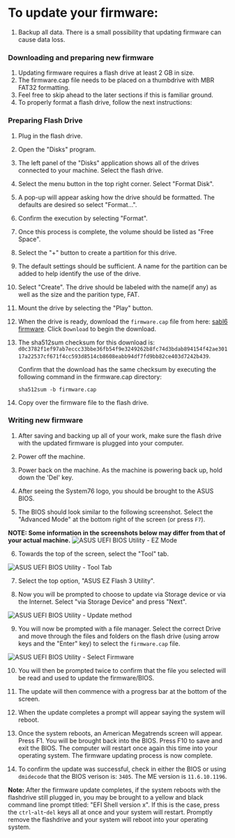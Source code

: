 # To update your firmware:

1. Backup all data. There is a small possibility that updating firmware can cause data loss.

### Downloading and preparing new firmware
1. Updating firmware requires a flash drive at least 2 GB in size.
2. The firmware.cap file needs to be placed on a thumbdrive with MBR FAT32 formatting.
3. Feel free to skip ahead to the later sections if this is familiar ground.
4. To properly format a flash drive, follow the next instructions:

### Preparing Flash Drive
1. Plug in the flash drive.
2. Open the "Disks" program.
3. The left panel of the "Disks" application shows all of the drives connected to your machine. Select the flash drive.
4. Select the menu button in the top right corner. Select "Format Disk".
5. A pop-up will appear asking how the drive should be formatted. The defaults are desired so select "Format...".
6. Confirm the execution by selecting "Format".
7. Once this process is complete, the volume should be listed as "Free Space".
8. Select the "+" button to create a partition for this drive.
9. The default settings should be sufficient. A name for the partition can be added to help identify the use of the drive.
10. Select "Create". The drive should be labeled with the name(if any) as well as the size and the parition type, FAT.
11. Mount the drive by selecting the "Play" button.
12. When the drive is ready, download the `firmware.cap` file from here: [sabl6 firmware](https://github.com/system76/firmware-desktop/blob/master/sabl6/firmware.cap). Click `Download` to begin the download.

13. The sha512sum checksum for this download is:
```d0c3782f1ef97ab7eccc33bbe36fb54f9e3249262b8fc74d3bdab894154f42ae30117a22537cf671f4cc593d8514cb8608eabb94df7fd9bb82ce403d7242b439```. 

    Confirm that the download has the same checksum by executing the following command in the firmware.cap directory:

    `sha512sum -b firmware.cap`

14. Copy over the firmware file to the flash drive.

### Writing new firmware
1. After saving and backing up all of your work, make sure the flash drive with the updated firmware is plugged into your computer.
2. Power off the machine.
3. Power back on the machine. As the machine is powering back up, hold down the 'Del' key.
4. After seeing the System76 logo, you should be brought to the ASUS BIOS.

5. The BIOS should look similar to the following screenshot. Select the "Advanced Mode" at the bottom right of the screen (or press `F7`).

**NOTE: Some information in the screenshots below may differ from that of your actual machine.**
![ASUS UEFI BIOS Utility - EZ Mode](https://raw.githubusercontent.com/system76/firmware-desktop/master/sabl6/images/1.png)

6. Towards the top of the screen, select the "Tool" tab.

![ASUS UEFI BIOS Utility - Tool Tab](https://raw.githubusercontent.com/system76/firmware-desktop/master/sabl6/images/2.png)

7. Select the top option, "ASUS EZ Flash 3 Utility".

8. Now you will be prompted to choose to update via Storage device or via the Internet. Select "via Storage Device" and press "Next".

![ASUS UEFI BIOS Utility - Update method](https://raw.githubusercontent.com/system76/firmware-desktop/master/sabl6/images/3.png)

9. You will now be prompted with a file manager. Select the correct Drive and move through the files and folders on the flash drive (using arrow keys and the "Enter" key) to select the `firmware.cap` file.

![ASUS UEFI BIOS Utility - Select Firmware](https://raw.githubusercontent.com/system76/firmware-desktop/master/sabl6/images/4.png)

10. You will then be prompted twice to confirm that the file you selected will be read and used to update the firmware/BIOS.

11. The update will then commence with a progress bar at the bottom of the screen.

12. When the update completes a prompt will appear saying the system will reboot.

13. Once the system reboots, an American Megatrends screen will appear. Press F1. You will be brought back into the BIOS. Press F10 to save and exit the BIOS. The computer will restart once again this time into your operating system. The firmware updating process is now complete.

14. To confirm the update was successful, check in either the BIOS or using `dmidecode` that the BIOS verison is: `3405`. The ME version is `11.6.10.1196`.

**Note:**
After the firmware update completes, if the system reboots with the flashdrive still plugged in, you may be brought to a yellow and black command line prompt titled: "EFI Shell version x". If this is the case, press the `ctrl`-`alt`-`del` keys all at once and your system will restart. Promptly remove the flashdrive and your system will reboot into your operating system.
